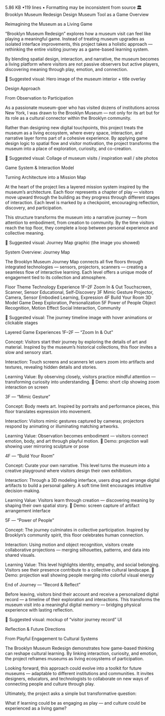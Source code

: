5.86 KB •119 lines
•
Formatting may be inconsistent from source
🏛️ Brooklyn Museum Redesign
Design Museum Tool as a Game
Overview

Reimagining the Museum as a Living Game

“Brooklyn Museum Redesign” explores how a museum visit can feel like playing a meaningful game.
Instead of treating museum upgrades as isolated interface improvements, this project takes a holistic approach — rethinking the entire visiting journey as a game-based learning system.

By blending spatial design, interaction, and narrative, the museum becomes a living platform where visitors are not passive observers but active players, discovering meaning through play, emotion, and connection.

📸 Suggested visual: Hero image of the museum interior + title overlay

Design Approach

From Observation to Participation

As a passionate museum-goer who has visited dozens of institutions across New York, I was drawn to the Brooklyn Museum — not only for its art but for its role as a cultural connector within the Brooklyn community.

Rather than designing new digital touchpoints, this project treats the museum as a living ecosystem, where every space, interaction, and narrative layer forms part of a cohesive experience.
By applying game design logic to spatial flow and visitor motivation, the project transforms the museum into a place of exploration, curiosity, and co-creation.

📸 Suggested visual: Collage of museum visits / inspiration wall / site photos

Game System & Interaction Model

Turning Architecture into a Mission Map

At the heart of the project lies a layered mission system inspired by the museum’s architecture.
Each floor represents a chapter of play — visitors move upward through the building as they progress through different stages of interaction.
Each level is marked by a checkpoint, encouraging reflection, discovery, and participation.

This structure transforms the museum into a narrative journey — from attention to embodiment, from creation to community.
By the time visitors reach the top floor, they complete a loop between personal experience and collective meaning.

📸 Suggested visual: Journey Map graphic (the image you showed)

System Overview: Journey Map

The Brooklyn Museum Journey Map connects all five floors through integrated technologies — sensors, projectors, scanners — creating a seamless flow of interactive learning.
Each level offers a unique mode of engagement tied to its collection and atmosphere.

Floor	Theme	Technology	Experience
1F–2F	Zoom In & Out	Touchscreen, Scanner, Sensor	Educational, Self-Discovery
3F	Mimic Gesture	Projector, Camera, Sensor	Embodied Learning, Expression
4F	Build Your Room	3D Model Game	Deep Exploration, Personalization
5F	Power of People	Object Recognition, Motion Effect	Social Interaction, Community

📸 Suggested visual: The journey timeline image with hover animations or clickable stages

Layered Game Experiences
1F–2F — “Zoom In & Out”

Concept:
Visitors start their journey by exploring the details of art and material. Inspired by the museum’s historical collections, this floor invites a slow and sensory start.

Interaction:
Touch screens and scanners let users zoom into artifacts and textures, revealing hidden details and stories.

Learning Value:
By observing closely, visitors practice mindful attention — transforming curiosity into understanding.
📸 Demo: short clip showing zoom interaction on screen

3F — “Mimic Gesture”

Concept:
Body meets art. Inspired by portraits and performance pieces, this floor translates expression into movement.

Interaction:
Visitors mimic gestures captured by cameras; projectors respond by animating or illuminating matching artworks.

Learning Value:
Observation becomes embodiment — visitors connect emotion, body, and art through playful motion.
📸 Demo: projection wall showing user mirroring sculpture or pose

4F — “Build Your Room”

Concept:
Curate your own narrative. This level turns the museum into a creative playground where visitors design their own exhibition.

Interaction:
Through a 3D modeling interface, users drag and arrange digital artifacts to build a personal gallery. A soft time limit encourages intuitive decision-making.

Learning Value:
Visitors learn through creation — discovering meaning by shaping their own spatial story.
📸 Demo: screen capture of artifact arrangement interface

5F — “Power of People”

Concept:
The journey culminates in collective participation. Inspired by Brooklyn’s community spirit, this floor celebrates human connection.

Interaction:
Using motion and object recognition, visitors create collaborative projections — merging silhouettes, patterns, and data into shared visuals.

Learning Value:
This level highlights identity, empathy, and social belonging. Visitors see their presence contribute to a collective cultural landscape.
📸 Demo: projection wall showing people merging into colorful visual energy

End of Journey — “Record & Reflect”

Before leaving, visitors bind their account and receive a personalized digital record — a timeline of their exploration and interactions.
This transforms the museum visit into a meaningful digital memory — bridging physical experience with lasting reflection.

📸 Suggested visual: mockup of “visitor journey record” UI

Reflection & Future Directions

From Playful Engagement to Cultural Systems

The Brooklyn Museum Redesign demonstrates how game-based thinking can reshape cultural learning.
By linking interaction, curiosity, and emotion, the project reframes museums as living ecosystems of participation.

Looking forward, this approach could evolve into a toolkit for future museums — adaptable to different institutions and communities.
It invites designers, educators, and technologists to collaborate on new ways of connecting people and culture through play.

Ultimately, the project asks a simple but transformative question:

What if learning could be as engaging as play — and culture could be experienced as a living game?